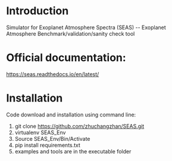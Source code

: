 # Introduction
Simulator for Exoplanet Atmosphere Spectra (SEAS)
-- Exoplanet Atmosphere Benchmark/validation/sanity check tool

# Official documentation:
https://seas.readthedocs.io/en/latest/



# Installation
Code download and installation using command line:

1. git clone https://github.com/zhuchangzhan/SEAS.git
2. virtualenv SEAS_Env
3. Source SEAS_Env/Bin/Activate
4. pip install requirements.txt
5. examples and tools are in the executable folder

